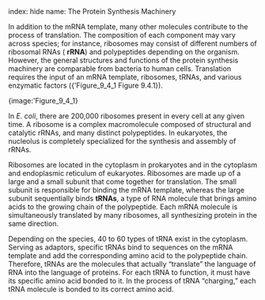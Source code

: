 index: hide
name: The Protein Synthesis Machinery

In addition to the mRNA template, many other molecules contribute to the process of translation. The composition of each component may vary across species; for instance, ribosomes may consist of different numbers of ribosomal RNAs ( **rRNA**) and polypeptides depending on the organism. However, the general structures and functions of the protein synthesis machinery are comparable from bacteria to human cells. Translation requires the input of an mRNA template, ribosomes, tRNAs, and various enzymatic factors ({'Figure_9_4_1 Figure 9.4.1}).


{image:'Figure_9_4_1}
        

In  *E. coli*, there are 200,000 ribosomes present in every cell at any given time. A ribosome is a complex macromolecule composed of structural and catalytic rRNAs, and many distinct polypeptides. In eukaryotes, the nucleolus is completely specialized for the synthesis and assembly of rRNAs.

Ribosomes are located in the cytoplasm in prokaryotes and in the cytoplasm and endoplasmic reticulum of eukaryotes. Ribosomes are made up of a large and a small subunit that come together for translation. The small subunit is responsible for binding the mRNA template, whereas the large subunit sequentially binds  **tRNAs**, a type of RNA molecule that brings amino acids to the growing chain of the polypeptide. Each mRNA molecule is simultaneously translated by many ribosomes, all synthesizing protein in the same direction.

Depending on the species, 40 to 60 types of tRNA exist in the cytoplasm. Serving as adaptors, specific tRNAs bind to sequences on the mRNA template and add the corresponding amino acid to the polypeptide chain. Therefore, tRNAs are the molecules that actually “translate” the language of RNA into the language of proteins. For each tRNA to function, it must have its specific amino acid bonded to it. In the process of tRNA “charging,” each tRNA molecule is bonded to its correct amino acid.
